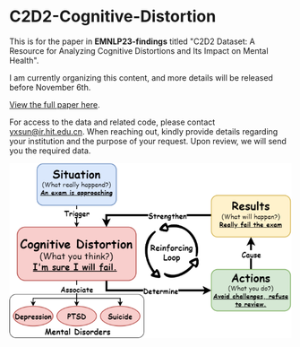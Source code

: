 # C2D2-Cognitive-Distortion

This is for the paper in **EMNLP23-findings** titled "C2D2 Dataset: A Resource for Analyzing Cognitive Distortions and Its Impact on Mental Health".

I am currently organizing this content, and more details will be released before November 6th.

[View the full paper here](https://github.com/bcwangavailable/C2D2-Cognitive-Distortion/blob/main/Cognitive_distortion_emnlp%20(16).pdf).

For access to the data and related code, please contact [yxsun@ir.hit.edu.cn](mailto:yxsun@ir.hit.edu.cn). When reaching out, kindly provide details regarding your institution and the purpose of your request. Upon review, we will send you the required data.

![C2D2 Introduction Image](https://github.com/bcwangavailable/C2D2-Cognitive-Distortion/blob/main/intro.png)
